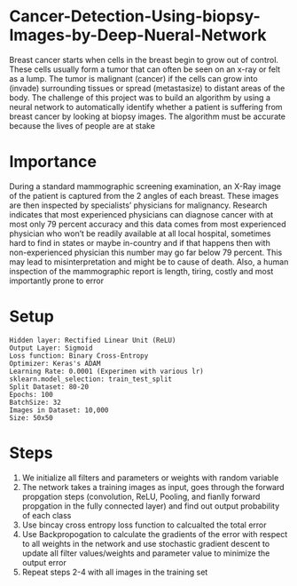 # Cancer-Detection-Using-biopsy-Images-by-Deep-Nueral-Network
Breast cancer starts when cells in the breast begin to grow out of control. These cells usually form a tumor that can often be seen on an x-ray or felt as a lump. The tumor is malignant (cancer) if the cells can grow into (invade) surrounding tissues or spread (metastasize) to distant areas of the body. The challenge of this project was to build an algorithm by using a neural network to automatically identify whether a patient is suffering from breast cancer by looking at biopsy images. The algorithm must be accurate because the lives of people are at stake
# Importance
During a standard mammographic screening examination, an X-Ray image of the patient is captured from the 2 angles of each breast. These images are then inspected by specialists’ physicians for malignancy. Research indicates that most experienced physicians can diagnose cancer with at most only 79 percent accuracy and this data comes from most experienced physician who won’t be readily available at all local hospital, sometimes hard to find in states or maybe in-country and if that happens then with non-experienced physician this number may go far below 79 percent. This may lead to misinterpretation and might be to cause of death. Also, a human inspection of the mammographic report is length, tiring, costly and most importantly prone to error
# Setup
	Hidden layer: Rectified Linear Unit (ReLU)	
	Output Layer: Sigmoid	
	Loss function: Binary Cross-Entropy
	Optimizer: Keras's ADAM
	Learning Rate: 0.0001 (Experimen with various lr)
	sklearn.model_selection: train_test_split
	Split Dataset: 80-20
	Epochs: 100
	BatchSize: 32
	Images in Dataset: 10,000 
	Size: 50x50
# Steps
1. We initialize all filters and parameters or weights with random variable
2. The network takes a training images as input, goes through the forward propgation steps (convolution, ReLU, Pooling, and fianlly forward propgation in the fully connected layer) and find out output probability of each class
3. Use bincay cross entropy loss function to calcualted the total error 
4. Use Backpropogation to calculate the gradients of the error with respect to all weights in the network and use stochastic gradient descent to update all filter values/weights and parameter value to minimize the output error
5. Repeat steps 2-4 with all images in the training set
